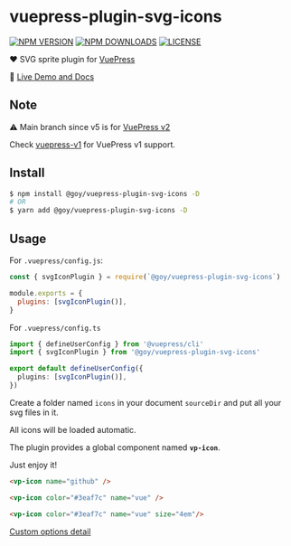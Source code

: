 # vuepress-plugin-svg-icons

[![NPM VERSION](https://img.shields.io/npm/v/@goy/vuepress-plugin-svg-icons.svg)](https://www.npmjs.com/package/@goy/vuepress-plugin-svg-icons)
[![NPM DOWNLOADS](https://img.shields.io/npm/dy/@goy/vuepress-plugin-svg-icons.svg)](https://www.npmjs.com/package/@goy/vuepress-plugin-svg-icons)
[![LICENSE](https://img.shields.io/github/license/ntnyq/vuepress-plugin-svg-icons.svg)](https://github.com/ntnyq/vuepress-plugin-svg-icons/blob/main/LICENSE)

:heart: SVG sprite plugin for [VuePress](https://v2.vuepress.vuejs.org)

:book: [Live Demo and Docs](https://vp-icon.goyfe.com)

## Note

⚠️ Main branch since v5 is for [VuePress v2](https://v2.vuepress.vuejs.org)

Check [vuepress-v1](https://github.com/ntnyq/vuepress-plugin-svg-icons/tree/vuepress-v1) for VuePress v1 support.

## Install

```bash
$ npm install @goy/vuepress-plugin-svg-icons -D
# OR
$ yarn add @goy/vuepress-plugin-svg-icons -D
```

## Usage

For `.vuepress/config.js`:

```js
const { svgIconPlugin } = require(`@goy/vuepress-plugin-svg-icons`)

module.exports = {
  plugins: [svgIconPlugin()],
}
```

For `.vuepress/config.ts`

```ts
import { defineUserConfig } from '@vuepress/cli'
import { svgIconPlugin } from '@goy/vuepress-plugin-svg-icons'

export default defineUserConfig({
  plugins: [svgIconPlugin()],
})
```

Create a folder named `icons` in your document `sourceDir` and put all your svg files in it.

All icons will be loaded automatic.

The plugin provides a global component named **`vp-icon`**.

Just enjoy it!

```markdown
<vp-icon name="github" />

<vp-icon color="#3eaf7c" name="vue" />

<vp-icon color="#3eaf7c" name="vue" size="4em"/>
```

[Custom options detail](https://vp-icon.goyfe.com/guide)
